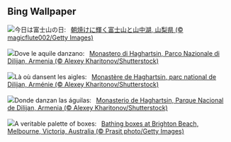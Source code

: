 ## Bing Wallpaper
![](https://www.bing.com/th?id=OHR.Fuji2024_JA-JP9270000739_UHD.jpg&w=1000)今日は富士山の日:&nbsp;&ensp;[朝焼けに輝く富士山と山中湖, 山梨県 (© magicflute002/Getty Images)](https://www.bing.com/th?id=OHR.Fuji2024_JA-JP9270000739_UHD.jpg)
<br><br/>
![](https://www.bing.com/th?id=OHR.HaghartsinMonastery_IT-IT8194609337_UHD.jpg&w=1000)Dove le aquile danzano:&nbsp;&ensp;[Monastero di Haghartsin, Parco Nazionale di Dilijan, Armenia (© Alexey Kharitonov/Shutterstock)](https://www.bing.com/th?id=OHR.HaghartsinMonastery_IT-IT8194609337_UHD.jpg)
<br><br/>
![](https://www.bing.com/th?id=OHR.HaghartsinMonastery_FR-FR1636518850_UHD.jpg&w=1000)Là où dansent les aigles:&nbsp;&ensp;[Monastère de Haghartsin, parc national de Dilijan, Arménie (© Alexey Kharitonov/Shutterstock)](https://www.bing.com/th?id=OHR.HaghartsinMonastery_FR-FR1636518850_UHD.jpg)
<br><br/>
![](https://www.bing.com/th?id=OHR.HaghartsinMonastery_ES-ES1400026000_UHD.jpg&w=1000)Donde danzan las águilas:&nbsp;&ensp;[Monasterio de Haghartsin, Parque Nacional de Dilijan, Armenia (© Alexey Kharitonov/Shutterstock)](https://www.bing.com/th?id=OHR.HaghartsinMonastery_ES-ES1400026000_UHD.jpg)
<br><br/>
![](https://www.bing.com/th?id=OHR.BrightonBoxes_EN-GB5915440281_UHD.jpg&w=1000)A veritable palette of boxes:&nbsp;&ensp;[Bathing boxes at Brighton Beach, Melbourne, Victoria, Australia (© Prasit photo/Getty Images)](https://www.bing.com/th?id=OHR.BrightonBoxes_EN-GB5915440281_UHD.jpg)
<br><br/>
